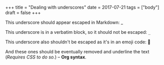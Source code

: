 +++
title = "Dealing with underscores"
date = 2017-07-21
tags = ["body"]
draft = false
+++

This underscore should appear escaped in Markdown: \_

This underscore is in a verbatim block, so it should not be escaped:
`_`

This underscore also shouldn't be escaped as it's in an emoji
code: :raised_hands:

And these ones should be eventually removed and <span class="underline">underline</span> the text
(_Requires CSS to do so._) &#x2013; **Org syntax**.
